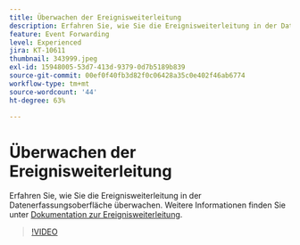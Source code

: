 ```yaml
---
title: Überwachen der Ereignisweiterleitung
description: Erfahren Sie, wie Sie die Ereignisweiterleitung in der Datenerfassungsoberfläche überwachen.
feature: Event Forwarding
level: Experienced
jira: KT-10611
thumbnail: 343999.jpeg
exl-id: 15948005-53d7-413d-9379-0d7b5189b839
source-git-commit: 00ef0f40fb3d82f0c06428a35c0e402f46ab6774
workflow-type: tm+mt
source-wordcount: '44'
ht-degree: 63%

---
```


# Überwachen der Ereignisweiterleitung

Erfahren Sie, wie Sie die Ereignisweiterleitung in der Datenerfassungsoberfläche überwachen. Weitere Informationen finden Sie unter [Dokumentation zur Ereignisweiterleitung](https://experienceleague.adobe.com/docs/experience-platform/tags/event-forwarding/overview.html).

>[!VIDEO](https://video.tv.adobe.com/v/343999?learn=on)
